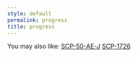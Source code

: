 ```yaml
---
style: default
permalink: progress
title: progress
---
```

You may also like:
[SCP-50-AE-J](http://scp-wiki.net/scp-50-ae-j)
[SCP-1726](http://scp-wiki.net/scp-1726)